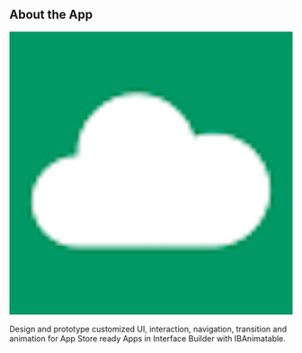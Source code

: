 ## About the App

![Air !!!](./image/icon@3x1024.png)

Design and prototype customized UI, interaction, navigation, transition and animation for App Store ready Apps in Interface Builder with IBAnimatable.
